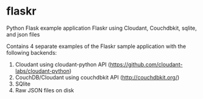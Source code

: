 flaskr
======

Python Flask example application Flaskr using Cloudant, Couchdbkit, sqlite, and json files

Contains 4 separate examples of the Flaskr sample application with the following backends:
1. Cloudant using cloudant-python API (https://github.com/cloudant-labs/cloudant-python)
2. CouchDB/Cloudant using couchdbkit API (http://couchdbkit.org/)
3. SQlite
4. Raw JSON files on disk
